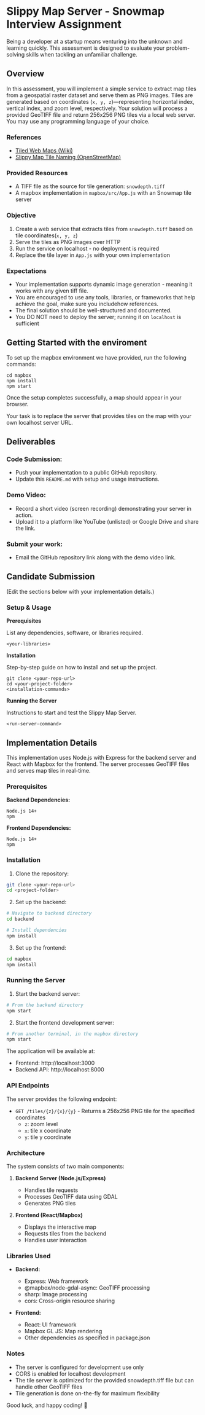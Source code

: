 # Slippy Map Server - Snowmap Interview Assignment
Being a developer at a startup means venturing into the unknown and learning quickly. This assessment is designed to evaluate your problem-solving skills when tackling an unfamiliar challenge.

## Overview
In this assessment, you will implement a simple service to extract map tiles from a geospatial raster dataset and serve them as PNG images. Tiles are generated based on coordinates (```x, y, z```)—representing horizontal index, vertical index, and zoom level, respectively. Your solution will process a provided GeoTIFF file and return 256x256 PNG tiles via a local web server. You may use any programming language of your choice.

### References
- [Tiled Web Maps (Wiki)](https://en.wikipedia.org/wiki/Tiled_web_map)
- [Slippy Map Tile Naming (OpenStreetMap)](https://wiki.openstreetmap.org/wiki/Slippy_map_tilenames)

### Provided Resources
- A TIFF file as the source for tile generation: ```snowdepth.tiff```
- A mapbox implementation in ```mapbox/src/App.js``` with an Snowmap tile server

### Objective
1. Create a web service that extracts tiles from ```snowdepth.tiff``` based on tile coordinates(```x, y, z```)
2. Serve the tiles as PNG images over HTTP
3. Run the service on localhost - no deployment is required
4. Replace the tile layer in ```App.js``` with your own implementation

### Expectations
- Your implementation supports dynamic image generation - meaning it works with any given tiff file.
- You are encouraged to use any tools, libraries, or frameworks that help achieve the goal, make sure you includehow  references.
- The final solution should be well-structured and documented.
- You DO NOT need to deploy the server; running it on `localhost` is sufficient

## Getting Started with the enviroment

To set up the mapbox environment we have provided, run the following commands:
```
cd mapbox
npm install
npm start
```

Once the setup completes successfully, a map should appear in your browser. 

Your task is to replace the server that provides tiles on the map with your own localhost server URL.

## Deliverables
### Code Submission:

- Push your implementation to a public GitHub repository.
- Update this ```README.md``` with setup and usage instructions.

### Demo Video:

- Record a short video (screen recording) demonstrating your server in action.
- Upload it to a platform like YouTube (unlisted) or Google Drive and share the link.

### Submit your work:

- Email the GitHub repository link along with the demo video link.

## Candidate Submission
(Edit the sections below with your implementation details.)

### Setup & Usage

**Prerequisites** 

List any dependencies, software, or libraries required.

```
<your-libraries>
```

**Installation**

Step-by-step guide on how to install and set up the project.
```
git clone <your-repo-url>
cd <your-project-folder>
<installation-commands>
```

**Running the Server**

Instructions to start and test the Slippy Map Server.

```
<run-server-command>
```

## Implementation Details

This implementation uses Node.js with Express for the backend server and React with Mapbox for the frontend. The server processes GeoTIFF files and serves map tiles in real-time.

### Prerequisites 

**Backend Dependencies:**
```
Node.js 14+
npm
```

**Frontend Dependencies:**
```
Node.js 14+
npm
```

### Installation

1. Clone the repository:
```bash
git clone <your-repo-url>
cd <project-folder>
```

2. Set up the backend:
```bash
# Navigate to backend directory
cd backend

# Install dependencies
npm install
```

3. Set up the frontend:
```bash
cd mapbox
npm install
```

### Running the Server

1. Start the backend server:
```bash
# From the backend directory
npm start
```

2. Start the frontend development server:
```bash
# From another terminal, in the mapbox directory
npm start
```

The application will be available at:
- Frontend: http://localhost:3000
- Backend API: http://localhost:8000

### API Endpoints

The server provides the following endpoint:

- `GET /tiles/{z}/{x}/{y}` - Returns a 256x256 PNG tile for the specified coordinates
  - `z`: zoom level
  - `x`: tile x coordinate
  - `y`: tile y coordinate

### Architecture

The system consists of two main components:

1. **Backend Server (Node.js/Express)**
   - Handles tile requests
   - Processes GeoTIFF data using GDAL
   - Generates PNG tiles

2. **Frontend (React/Mapbox)**
   - Displays the interactive map
   - Requests tiles from the backend
   - Handles user interaction

### Libraries Used

- **Backend:**
  - Express: Web framework
  - @mapbox/node-gdal-async: GeoTIFF processing
  - sharp: Image processing
  - cors: Cross-origin resource sharing

- **Frontend:**
  - React: UI framework
  - Mapbox GL JS: Map rendering
  - Other dependencies as specified in package.json

### Notes

- The server is configured for development use only
- CORS is enabled for localhost development
- The tile server is optimized for the provided snowdepth.tiff file but can handle other GeoTIFF files
- Tile generation is done on-the-fly for maximum flexibility

Good luck, and happy coding! 🚀
